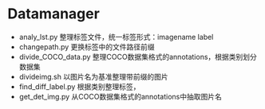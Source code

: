 # Datamanager
+ analy_lst.py  整理标签文件，统一标签形式：imagename label
+ changepath.py 更换标签中的文件路径前缀
+ divide_COCO_data.py 整理COCO数据集格式的annotations，根据类别划分数据集
+ divideimg.sh  以图片名为基准整理带前缀的图片
+ find_diff_label.py 根据类别整理标签，
+ get_det_img.py  从COCO数据集格式的annotations中抽取图片名